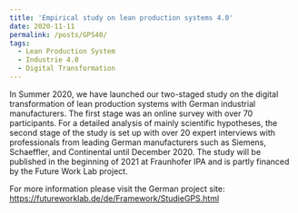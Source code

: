 ```yaml
---
title: 'Empirical study on lean production systems 4.0'
date: 2020-11-11
permalink: /posts/GPS40/
tags:
  - Lean Production System
  - Industrie 4.0
  - Digital Transformation
---
```


In Summer 2020, we have launched our two-staged study on the digital transformation of lean production systems with German industrial manufacturers. The first stage was an online survey with over 70 participants. For a detailed analysis of mainly scientific hypotheses, the second stage of the study is set up with over 20 expert interviews with professionals from leading German manufacturers such as Siemens, Schaeffler, and Continental until December 2020. The study will be published in the beginning of 2021 at Fraunhofer IPA and is partly financed by the Future Work Lab project.

For more information please visit the German project site: https://futureworklab.de/de/Framework/StudieGPS.html
